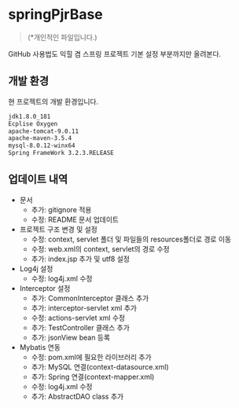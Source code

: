 # springPjrBase
> (*개인적인 파일입니다.)

 GitHub 사용법도 익힐 겸 스프링 프로젝트 기본 설정 부분까지만 올려본다.

## 개발 환경

현 프로젝트의 개발 환경입니다.

```sh
jdk1.8.0_181
Ecplise Oxygen
apache-tomcat-9.0.11
apache-maven-3.5.4
mysql-8.0.12-winx64
Spring FrameWork 3.2.3.RELEASE
```

## 업데이트 내역
* 문서
    * 추가: gitignore 적용
    * 수정: README 문서 업데이트
* 프로젝트 구조 변경 및 설정
    * 수정: context, servlet 폴더 및 파일들의 resources폴더로 경로 이동
    * 수정: web.xml의 context, servlet의 경로 수정
    * 추가: index.jsp 추가 및 utf8 설정
* Log4j 설정
    * 수정: log4j.xml 수정
* Interceptor 설정
    * 추가: CommonInterceptor 클래스 추가
    * 추가: interceptor-servlet xml 추가
    * 수정: actions-servlet xml 수정
    * 추가: TestController 클래스 추가
    * 추가: jsonView bean 등록
* Mybatis 연동
	* 수정: pom.xml에 필요한 라이브러리 추가
	* 추가: MySQL 연결(context-datasource.xml)
	* 추가: Spring 연결(context-mapper.xml)
	* 수정: log4j.xml 수정
	* 추가: AbstractDAO class 추가
    